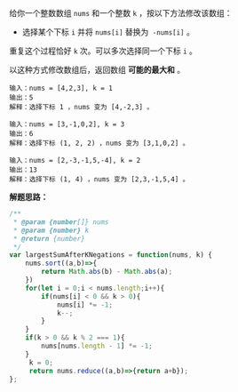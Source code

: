 给你一个整数数组 `nums` 和一个整数 `k` ，按以下方法修改该数组：

* 选择某个下标 `i` 并将 `nums[i]` 替换为` -nums[i]` 。

重复这个过程恰好 `k` 次。可以多次选择同一个下标 `i` 。

以这种方式修改数组后，返回数组 **可能的最大和** 。

```
输入：nums = [4,2,3], k = 1
输出：5
解释：选择下标 1 ，nums 变为 [4,-2,3] 。

输入：nums = [3,-1,0,2], k = 3
输出：6
解释：选择下标 (1, 2, 2) ，nums 变为 [3,1,0,2] 。

输入：nums = [2,-3,-1,5,-4], k = 2
输出：13
解释：选择下标 (1, 4) ，nums 变为 [2,3,-1,5,4] 。
```

**解题思路：**

```js
/**
 * @param {number[]} nums
 * @param {number} k
 * @return {number}
 */
var largestSumAfterKNegations = function(nums, k) {
    nums.sort((a,b)=>{
        return Math.abs(b) - Math.abs(a);
    })
    for(let i = 0;i < nums.length;i++){
        if(nums[i] < 0 && k > 0){
            nums[i] *= -1;
            k--;
        }
    }
    if(k > 0 && k % 2 === 1){
        nums[nums.length - 1] *= -1;
    }
     k = 0;
     return nums.reduce((a,b)=>{return a+b});
};
```

